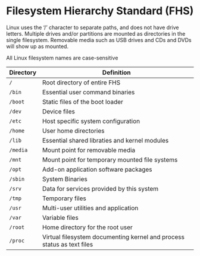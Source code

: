 # Filesystem Hierarchy Standard (FHS)

Linux uses the ‘/’ character to separate paths, and does not have drive letters. Multiple drives and/or partitions are mounted as directories in the single filesystem. Removable media such as USB drives and CDs and DVDs will show up as mounted.

All Linux filesystem names are case-sensitive

|Directory| Definition                      |
|---------|---------------------------------|
| `/`     | Root directory of entire FHS    |
| `/bin`  | Essential user command binaries |
| `/boot` | Static files of the boot loader |
| `/dev`  | Device files                    |
| `/etc`  | Host specific system configuration |
| `/home` | User home directories |
| `/lib`  | Essential shared libraties and kernel modules |
| `/media`| Mount point for removable media |
| `/mnt`  | Mount point for temporary mounted file systems |
| `/opt`  | Add-on application software packages |
| `/sbin` | System Binaries                 |
| `/srv`  | Data for services provided by this system |
| `/tmp`  | Temporary files                 |
| `/usr`  | Multi-user utilities and application |
| `/var`  | Variable files                  |
| `/root` | Home directory for the root user |
| `/proc` | Virtual filesystem documenting kernel and process status as text files |

